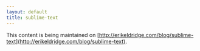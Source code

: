 ```yaml
---
layout: default
title: sublime-text
---
```


This content is being maintained on [http://erikeldridge.com/blog/sublime-text](http://erikeldridge.com/blog/sublime-text).
